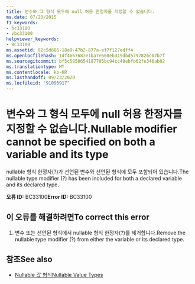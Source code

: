 ```yaml
---
title: 변수와 그 형식 모두에 null 허용 한정자를 지정할 수 없습니다.
ms.date: 07/20/2015
f1_keywords:
- bc33100
- vbc33100
helpviewer_keywords:
- BC33100
ms.assetid: 82c5d886-18a9-47b2-877a-ef7f127edff4
ms.openlocfilehash: 1df4667687e1ba7e660eb319dbd5797826c07b7f
ms.sourcegitcommit: bf5c5850654187705bc94cc40ebfb62fe346ab02
ms.translationtype: MT
ms.contentlocale: ko-KR
ms.lasthandoff: 09/23/2020
ms.locfileid: "91095917"
---
```

# <a name="nullable-modifier-cannot-be-specified-on-both-a-variable-and-its-type"></a><span data-ttu-id="410e1-102">변수와 그 형식 모두에 null 허용 한정자를 지정할 수 없습니다.</span><span class="sxs-lookup"><span data-stu-id="410e1-102">Nullable modifier cannot be specified on both a variable and its type</span></span>

<span data-ttu-id="410e1-103">nullable 형식 한정자(?)가 선언된 변수와 선언된 형식에 모두 포함되어 있습니다.</span><span class="sxs-lookup"><span data-stu-id="410e1-103">The nullable type modifier (?) has been included for both a declared variable and its declared type.</span></span>  
  
 <span data-ttu-id="410e1-104">**오류 ID:** BC33100</span><span class="sxs-lookup"><span data-stu-id="410e1-104">**Error ID:** BC33100</span></span>  
  
## <a name="to-correct-this-error"></a><span data-ttu-id="410e1-105">이 오류를 해결하려면</span><span class="sxs-lookup"><span data-stu-id="410e1-105">To correct this error</span></span>  
  
1. <span data-ttu-id="410e1-106">변수 또는 선언된 형식에서 nullable 형식 한정자(?)를 제거합니다.</span><span class="sxs-lookup"><span data-stu-id="410e1-106">Remove the nullable type modifier (?) from either the variable or its declared type.</span></span>  
  
## <a name="see-also"></a><span data-ttu-id="410e1-107">참조</span><span class="sxs-lookup"><span data-stu-id="410e1-107">See also</span></span>

- [<span data-ttu-id="410e1-108">Nullable 값 형식</span><span class="sxs-lookup"><span data-stu-id="410e1-108">Nullable Value Types</span></span>](../programming-guide/language-features/data-types/nullable-value-types.md)
